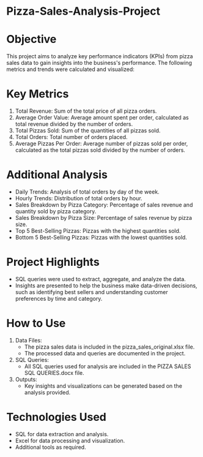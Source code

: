 # Pizza-Sales-Analysis-Project

# Objective
This project aims to analyze key performance indicators (KPIs) from pizza sales data to gain insights into the business's performance. The following metrics and trends were calculated and visualized:

# Key Metrics
1. Total Revenue: Sum of the total price of all pizza orders.
2. Average Order Value: Average amount spent per order, calculated as total revenue divided by the number of orders.
3. Total Pizzas Sold: Sum of the quantities of all pizzas sold.
4. Total Orders: Total number of orders placed.
5. Average Pizzas Per Order: Average number of pizzas sold per order, calculated as the total pizzas sold divided by the number of orders.

# Additional Analysis
- Daily Trends: Analysis of total orders by day of the week.
- Hourly Trends: Distribution of total orders by hour.
- Sales Breakdown by Pizza Category: Percentage of sales revenue and quantity sold by pizza category.
- Sales Breakdown by Pizza Size: Percentage of sales revenue by pizza size.
- Top 5 Best-Selling Pizzas: Pizzas with the highest quantities sold.
- Bottom 5 Best-Selling Pizzas: Pizzas with the lowest quantities sold.

# Project Highlights
- SQL queries were used to extract, aggregate, and analyze the data.
- Insights are presented to help the business make data-driven decisions, such as identifying best sellers and understanding customer preferences by time and category.

# How to Use
1. Data Files:
    - The pizza sales data is included in the pizza_sales_original.xlsx file.
    - The processed data and queries are documented in the project.
2. SQL Queries:
    - All SQL queries used for analysis are included in the PIZZA SALES SQL QUERIES.docx file.
3. Outputs:
    - Key insights and visualizations can be generated based on the analysis provided.

# Technologies Used
- SQL for data extraction and analysis.
- Excel for data processing and visualization.
- Additional tools as required.
